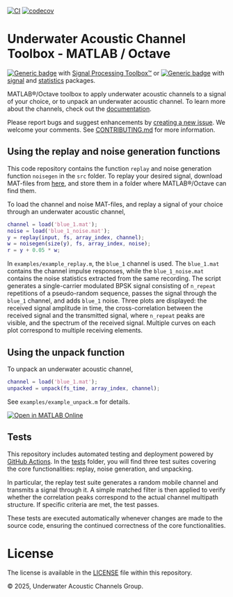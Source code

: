 [![CI](https://github.com/uwa-channels/matlab/actions/workflows/ci.yml/badge.svg)](https://github.com/uwa-channels/matlab/actions/workflows/ci.yml)
[![codecov](https://codecov.io/gh/uwa-channels/matlab/graph/badge.svg?token=NQ1M28NGYM)](https://codecov.io/gh/uwa-channels/matlab)

# Underwater Acoustic Channel Toolbox - MATLAB / Octave

[![Generic badge](https://img.shields.io/badge/MATLAB-R2021a-BLUE.svg)](https://shields.io/) with [Signal Processing Toolbox™](https://www.mathworks.com/products/signal.html) or [![Generic badge](https://img.shields.io/badge/Octave-9.0-BLUE.svg)](https://shields.io) with [signal](https://gnu-octave.github.io/packages/signal/) and [statistics](https://gnu-octave.github.io/packages/statistics/) packages.

MATLAB®/Octave toolbox to apply underwater acoustic channels to a signal of your choice, or to unpack an underwater acoustic channel. To learn more about the channels, check out the [documentation](https://uwa-channels.github.io/). 

Please report bugs and suggest enhancements by [creating a new issue](https://github.com/uwa-channels/matlab/issues). We welcome your comments.  See [CONTRIBUTING.md](CONTRIBUTING.md) for more information.

## Using the replay and noise generation functions

This code repository contains the function `replay` and noise generation function `noisegen` in the `src` folder. To replay your desired signal, download MAT-files from [here](https://www.dropbox.com/scl/fo/3gyt4cgw47jfx716v0epd/AIqYaL5S2RxGylREu3sn-vY?rlkey=w2mvoklkm42zrrf6k6lwlzcxu&st=u3u6b5r9&dl=0), and store them in a folder where MATLAB®/Octave can find them.

To load the channel and noise MAT-files, and replay a signal of your choice through an underwater acoustic channel,
```matlab
channel = load('blue_1.mat');
noise = load('blue_1_noise.mat');
y = replay(input, fs, array_index, channel);
w = noisegen(size(y), fs, array_index, noise);
r = y + 0.05 * w;
```

In `examples/example_replay.m`, the `blue_1` channel is used. The `blue_1.mat` contains the channel impulse responses, while the `blue_1_noise.mat` contains the noise statistics extracted from the same recording. The script generates a single-carrier modulated BPSK signal consisting of `n_repeat` repetitions of a pseudo-random sequence, passes the signal through the `blue_1` channel, and adds `blue_1` noise. Three plots are displayed: the received signal amplitude in time, the cross-correlation between the received signal and the transmitted signal, where `n_repeat` peaks are visible, and the spectrum of the received signal. Multiple curves on each plot correspond to multiple receiving elements. 

## Using the unpack function

To unpack an underwater acoustic channel,
```matlab
channel = load('blue_1.mat');
unpacked = unpack(fs_time, array_index, channel);
```

See `examples/example_unpack.m` for details.

[![Open in MATLAB Online](https://www.mathworks.com/images/responsive/global/open-in-matlab-online.svg)](https://matlab.mathworks.com/open/github/v1?repo=uwa-channels/matlab)

## Tests
This repository includes automated testing and deployment powered by [GitHub Actions](https://github.com/uwa-channels/matlab/actions). In the [tests](/tests) folder, you will find three test suites covering the core functionalities: replay, noise generation, and unpacking.

In particular, the replay test suite generates a random mobile channel and transmits a signal through it. A simple matched filter is then applied to verify whether the correlation peaks correspond to the actual channel multipath structure. If specific criteria are met, the test passes.

These tests are executed automatically whenever changes are made to the source code, ensuring the continued correctness of the core functionalities.

# License
The license is available in the [LICENSE](LICENSE) file within this repository.

© 2025, Underwater Acoustic Channels Group.
